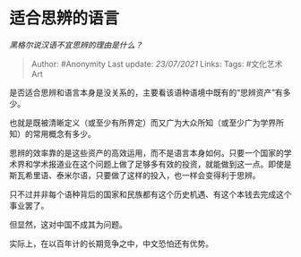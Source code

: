 # 适合思辨的语言
*黑格尔说汉语不宜思辨的理由是什么？*

> Author: #Anonymity
Last update: *23/07/2021* 
Links:
Tags:  #文化艺术Art 


是否适合思辨和语言本身是没关系的，主要看该语种语境中既有的“思辨资产”有多少。

也就是既被清晰定义（或至少有所界定）而又广为大众所知（或至少广为学界所知）的常用概念有多少。

思辨的效率靠的是这些资产的高效运用，而不是语言本身如何。只要一个国家的学术界和学术报道业在这个问题上做了足够多有效的投资，就能做到这一点。即使是斯瓦希里语、泰米尔语，只要做了这样的投入，也一样会变得利于思辨。

只不过并非每个语种背后的国家和民族都有这个历史机遇、有这个本钱去完成这个事业罢了。

但显然，这对中国不成其为问题。

实际上，在以百年计的长期竞争之中，中文恐怕还有优势。



